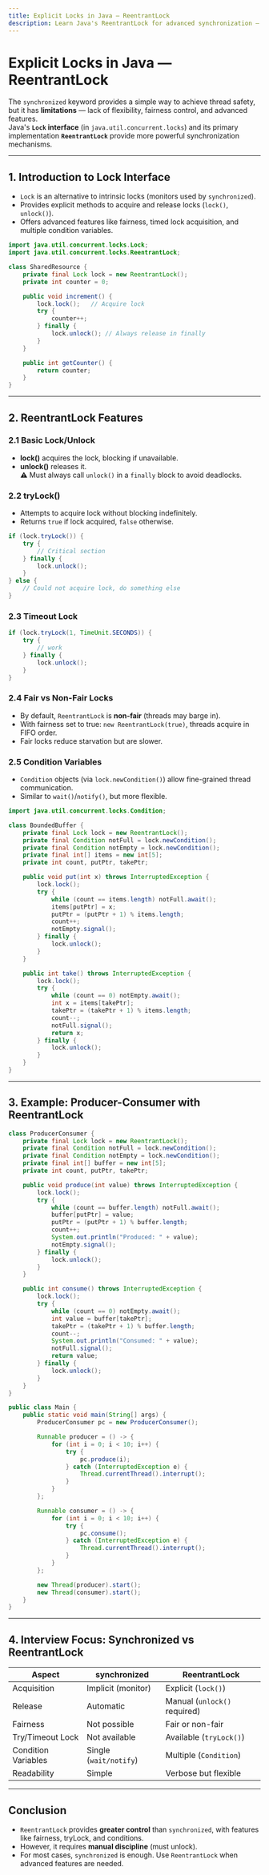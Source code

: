 ```yaml
---
title: Explicit Locks in Java — ReentrantLock
description: Learn Java's ReentrantLock for advanced synchronization — lock(), unlock(), tryLock(), fairness, conditions, producer-consumer example, and interview prep.
---
```


# Explicit Locks in Java — ReentrantLock

The `synchronized` keyword provides a simple way to achieve thread safety, but it has **limitations** — lack of flexibility, fairness control, and advanced features.  
Java's **`Lock` interface** (in `java.util.concurrent.locks`) and its primary implementation **`ReentrantLock`** provide more powerful synchronization mechanisms.

---

## 1. Introduction to Lock Interface
- `Lock` is an alternative to intrinsic locks (monitors used by `synchronized`).  
- Provides explicit methods to acquire and release locks (`lock()`, `unlock()`).  
- Offers advanced features like fairness, timed lock acquisition, and multiple condition variables.

```java
import java.util.concurrent.locks.Lock;
import java.util.concurrent.locks.ReentrantLock;

class SharedResource {
    private final Lock lock = new ReentrantLock();
    private int counter = 0;

    public void increment() {
        lock.lock();   // Acquire lock
        try {
            counter++;
        } finally {
            lock.unlock(); // Always release in finally
        }
    }

    public int getCounter() {
        return counter;
    }
}
```

---

## 2. ReentrantLock Features

### 2.1 Basic Lock/Unlock
- **lock()** acquires the lock, blocking if unavailable.
- **unlock()** releases it.  
⚠️ Must always call `unlock()` in a `finally` block to avoid deadlocks.

### 2.2 tryLock()
- Attempts to acquire lock without blocking indefinitely.
- Returns `true` if lock acquired, `false` otherwise.

```java
if (lock.tryLock()) {
    try {
        // Critical section
    } finally {
        lock.unlock();
    }
} else {
    // Could not acquire lock, do something else
}
```

### 2.3 Timeout Lock
```java
if (lock.tryLock(1, TimeUnit.SECONDS)) {
    try {
        // work
    } finally {
        lock.unlock();
    }
}
```

### 2.4 Fair vs Non-Fair Locks
- By default, `ReentrantLock` is **non-fair** (threads may barge in).
- With fairness set to true: `new ReentrantLock(true)`, threads acquire in FIFO order.
- Fair locks reduce starvation but are slower.

### 2.5 Condition Variables
- `Condition` objects (via `lock.newCondition()`) allow fine-grained thread communication.
- Similar to `wait()`/`notify()`, but more flexible.

```java
import java.util.concurrent.locks.Condition;

class BoundedBuffer {
    private final Lock lock = new ReentrantLock();
    private final Condition notFull = lock.newCondition();
    private final Condition notEmpty = lock.newCondition();
    private final int[] items = new int[5];
    private int count, putPtr, takePtr;

    public void put(int x) throws InterruptedException {
        lock.lock();
        try {
            while (count == items.length) notFull.await();
            items[putPtr] = x;
            putPtr = (putPtr + 1) % items.length;
            count++;
            notEmpty.signal();
        } finally {
            lock.unlock();
        }
    }

    public int take() throws InterruptedException {
        lock.lock();
        try {
            while (count == 0) notEmpty.await();
            int x = items[takePtr];
            takePtr = (takePtr + 1) % items.length;
            count--;
            notFull.signal();
            return x;
        } finally {
            lock.unlock();
        }
    }
}
```

---

## 3. Example: Producer-Consumer with ReentrantLock

```java
class ProducerConsumer {
    private final Lock lock = new ReentrantLock();
    private final Condition notFull = lock.newCondition();
    private final Condition notEmpty = lock.newCondition();
    private final int[] buffer = new int[5];
    private int count, putPtr, takePtr;

    public void produce(int value) throws InterruptedException {
        lock.lock();
        try {
            while (count == buffer.length) notFull.await();
            buffer[putPtr] = value;
            putPtr = (putPtr + 1) % buffer.length;
            count++;
            System.out.println("Produced: " + value);
            notEmpty.signal();
        } finally {
            lock.unlock();
        }
    }

    public int consume() throws InterruptedException {
        lock.lock();
        try {
            while (count == 0) notEmpty.await();
            int value = buffer[takePtr];
            takePtr = (takePtr + 1) % buffer.length;
            count--;
            System.out.println("Consumed: " + value);
            notFull.signal();
            return value;
        } finally {
            lock.unlock();
        }
    }
}

public class Main {
    public static void main(String[] args) {
        ProducerConsumer pc = new ProducerConsumer();

        Runnable producer = () -> {
            for (int i = 0; i < 10; i++) {
                try {
                    pc.produce(i);
                } catch (InterruptedException e) {
                    Thread.currentThread().interrupt();
                }
            }
        };

        Runnable consumer = () -> {
            for (int i = 0; i < 10; i++) {
                try {
                    pc.consume();
                } catch (InterruptedException e) {
                    Thread.currentThread().interrupt();
                }
            }
        };

        new Thread(producer).start();
        new Thread(consumer).start();
    }
}
```

---

## 4. Interview Focus: Synchronized vs ReentrantLock

| Aspect                | synchronized                | ReentrantLock                 |
|------------------------|-----------------------------|-------------------------------|
| Acquisition           | Implicit (monitor)          | Explicit (`lock()`)           |
| Release               | Automatic                   | Manual (`unlock()` required)  |
| Fairness              | Not possible                | Fair or non-fair              |
| Try/Timeout Lock      | Not available               | Available (`tryLock()`)       |
| Condition Variables   | Single (`wait/notify`)      | Multiple (`Condition`)        |
| Readability           | Simple                      | Verbose but flexible          |

---

## Conclusion
- `ReentrantLock` provides **greater control** than `synchronized`, with features like fairness, tryLock, and conditions.  
- However, it requires **manual discipline** (must unlock).  
- For most cases, `synchronized` is enough. Use `ReentrantLock` when advanced features are needed.

